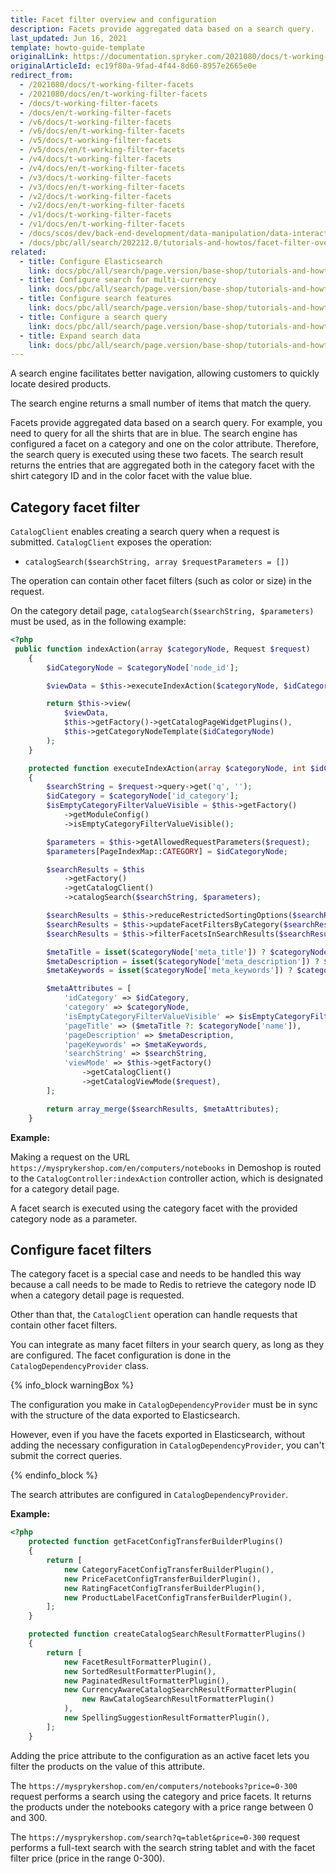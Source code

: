 ```yaml
---
title: Facet filter overview and configuration
description: Facets provide aggregated data based on a search query.
last_updated: Jun 16, 2021
template: howto-guide-template
originalLink: https://documentation.spryker.com/2021080/docs/t-working-filter-facets
originalArticleId: ec19f80a-9fad-4f44-8d60-8957e2665e0e
redirect_from:
  - /2021080/docs/t-working-filter-facets
  - /2021080/docs/en/t-working-filter-facets
  - /docs/t-working-filter-facets
  - /docs/en/t-working-filter-facets
  - /v6/docs/t-working-filter-facets
  - /v6/docs/en/t-working-filter-facets
  - /v5/docs/t-working-filter-facets
  - /v5/docs/en/t-working-filter-facets
  - /v4/docs/t-working-filter-facets
  - /v4/docs/en/t-working-filter-facets
  - /v3/docs/t-working-filter-facets
  - /v3/docs/en/t-working-filter-facets
  - /v2/docs/t-working-filter-facets
  - /v2/docs/en/t-working-filter-facets
  - /v1/docs/t-working-filter-facets
  - /v1/docs/en/t-working-filter-facets
  - /docs/scos/dev/back-end-development/data-manipulation/data-interaction/search/facet-filter-overview-and-configuration.html
  - /docs/pbc/all/search/202212.0/tutorials-and-howtos/facet-filter-overview-and-configuration.html
related:
  - title: Configure Elasticsearch
    link: docs/pbc/all/search/page.version/base-shop/tutorials-and-howtos/configure-elasticsearch.html
  - title: Configure search for multi-currency
    link: docs/pbc/all/search/page.version/base-shop/tutorials-and-howtos/configure-search-for-multi-currency.html
  - title: Configure search features
    link: docs/pbc/all/search/page.version/base-shop/tutorials-and-howtos/configure-search-features.html
  - title: Configure a search query
    link: docs/pbc/all/search/page.version/base-shop/tutorials-and-howtos/configure-a-search-query.html
  - title: Expand search data
    link: docs/pbc/all/search/page.version/base-shop/tutorials-and-howtos/expand-search-data.html
---
```


A search engine facilitates better navigation, allowing customers to quickly locate desired products.

The search engine returns a small number of items that match the query.

Facets provide aggregated data based on a search query. For example, you need to query for all the shirts that are in blue. The search engine has configured a facet on a category and one on the color attribute. Therefore, the search query is executed using these two facets. The search result returns the entries that are aggregated both in the category facet with the shirt category ID and in the color facet with the value blue.

## Category facet filter

`CatalogClient` enables creating a search query when a request is submitted. `CatalogClient` exposes the operation:

* `catalogSearch($searchString, array $requestParameters = [])`

The operation can contain other facet filters (such as color or size)  in the request.

On the category detail page, `catalogSearch($searchString, $parameters)` must be used, as in the following example:

```php
<?php
 public function indexAction(array $categoryNode, Request $request)
    {
        $idCategoryNode = $categoryNode['node_id'];

        $viewData = $this->executeIndexAction($categoryNode, $idCategoryNode, $request);

        return $this->view(
            $viewData,
            $this->getFactory()->getCatalogPageWidgetPlugins(),
            $this->getCategoryNodeTemplate($idCategoryNode)
        );
    }

    protected function executeIndexAction(array $categoryNode, int $idCategoryNode, Request $request): array
    {
        $searchString = $request->query->get('q', '');
        $idCategory = $categoryNode['id_category'];
        $isEmptyCategoryFilterValueVisible = $this->getFactory()
            ->getModuleConfig()
            ->isEmptyCategoryFilterValueVisible();

        $parameters = $this->getAllowedRequestParameters($request);
        $parameters[PageIndexMap::CATEGORY] = $idCategoryNode;

        $searchResults = $this
            ->getFactory()
            ->getCatalogClient()
            ->catalogSearch($searchString, $parameters);

        $searchResults = $this->reduceRestrictedSortingOptions($searchResults);
        $searchResults = $this->updateFacetFiltersByCategory($searchResults, $idCategory);
        $searchResults = $this->filterFacetsInSearchResults($searchResults);

        $metaTitle = isset($categoryNode['meta_title']) ? $categoryNode['meta_title'] : '';
        $metaDescription = isset($categoryNode['meta_description']) ? $categoryNode['meta_description'] : '';
        $metaKeywords = isset($categoryNode['meta_keywords']) ? $categoryNode['meta_keywords'] : '';

        $metaAttributes = [
            'idCategory' => $idCategory,
            'category' => $categoryNode,
            'isEmptyCategoryFilterValueVisible' => $isEmptyCategoryFilterValueVisible,
            'pageTitle' => ($metaTitle ?: $categoryNode['name']),
            'pageDescription' => $metaDescription,
            'pageKeywords' => $metaKeywords,
            'searchString' => $searchString,
            'viewMode' => $this->getFactory()
                ->getCatalogClient()
                ->getCatalogViewMode($request),
        ];

        return array_merge($searchResults, $metaAttributes);
    }
```

**Example:**

Making a request on the URL `https://mysprykershop.com/en/computers/notebooks` in Demoshop is routed to the `CatalogController:indexAction` controller action, which is designated for a category detail page.

A facet search is executed using the category facet with the provided category node as a parameter.

## Configure facet filters

The category facet is a special case and needs to be handled this way because a call needs to be made to Redis to retrieve the category node ID when a category detail page is requested.

Other than that, the `CatalogClient` operation can handle requests that contain other facet filters.

You can integrate as many facet filters in your search query, as long as they are configured. The facet configuration is done in the `CatalogDependencyProvider` class.

{% info_block warningBox %}

The configuration you make in `CatalogDependencyProvider` must be in sync with the structure of the data exported to Elasticsearch.

However, even if you have the facets exported in Elasticsearch, without adding the necessary configuration in `CatalogDependencyProvider`, you can't submit the correct queries.

{% endinfo_block %}

The search attributes are configured in `CatalogDependencyProvider`.

**Example:**

```php
<?php
    protected function getFacetConfigTransferBuilderPlugins()
    {
        return [
            new CategoryFacetConfigTransferBuilderPlugin(),
            new PriceFacetConfigTransferBuilderPlugin(),
            new RatingFacetConfigTransferBuilderPlugin(),
            new ProductLabelFacetConfigTransferBuilderPlugin(),
        ];
    }

    protected function createCatalogSearchResultFormatterPlugins()
    {
        return [
            new FacetResultFormatterPlugin(),
            new SortedResultFormatterPlugin(),
            new PaginatedResultFormatterPlugin(),
            new CurrencyAwareCatalogSearchResultFormatterPlugin(
                new RawCatalogSearchResultFormatterPlugin()
            ),
            new SpellingSuggestionResultFormatterPlugin(),
        ];
    }
```

Adding the price attribute to the configuration as an active facet lets you filter the products on the value of this attribute.

The `https://mysprykershop.com/en/computers/notebooks?price=0-300` request performs a search using the category and price facets. It returns the products under the notebooks category with a price range between 0 and 300.

The `https://mysprykershop.com/search?q=tablet&price=0-300` request performs a full-text search with the search string tablet and with the facet filter price (price in the range 0-300).
